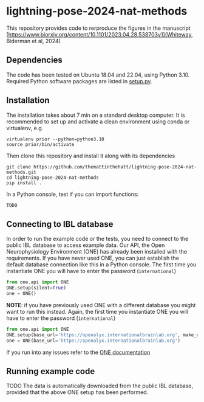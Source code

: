 # lightning-pose-2024-nat-methods
This repository provides code to rerproduce the figures in the manuscript [https://www.biorxiv.org/content/10.1101/2023.04.28.538703v1](Whiteway, Biderman et al, 2024)

## Dependencies
The code has been tested on Ubuntu 18.04 and 22.04, using Python 3.10.
Required Python software packages are listed in [setup.py](https://github.com/themattinthehatt/lightning-pose-2024-nat-methods/blob/main/setup.pyl). 

## Installation
The installation takes about 7 min on a standard desktop computer. It is recommended to set up and activate a clean environment using conda or virtualenv, e.g.
```shell
virtualenv prior --python=python3.10
source prior/bin/activate
```

Then clone this repository and install it along with its dependencies
```shell
git clone https://github.com/themattinthehatt/lightning-pose-2024-nat-methods.git
cd lightning-pose-2024-nat-methods
pip install .
```

In a Python console, test if you can import functions:
```python
TODO
```


## Connecting to IBL database
In order to run the example code or the tests, you need to connect to the public IBL database to access example data.
Our API, the Open Neurophysiology Environment (ONE) has already been installed with the requirements. 
If you have never used ONE, you can just establish the default database connection like this in a Python console. 
The first time you instantiate ONE you will have to enter the password (`international`) 
```python
from one.api import ONE
ONE.setup(silent=True)
one = ONE()
```

**NOTE**: if you have previously used ONE with a different database you might want to run this instead. Again, the 
first time you instantiate ONE you will have to enter the password (`international`)
```python
from one.api import ONE
ONE.setup(base_url='https://openalyx.internationalbrainlab.org', make_default=False, silent=True)
one = ONE(base_url='https://openalyx.internationalbrainlab.org')
```

If you run into any issues refer to the [ONE documentation](https://int-brain-lab.github.io/ONE/index.html)

## Running example code
TODO
The data is automatically downloaded from the public IBL database, provided that the above ONE setup has been performed.
